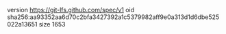 version https://git-lfs.github.com/spec/v1
oid sha256:aa93352aa6d70c2bfa3427392a1c5379982aff9e0a313d1d6dbe525022a13651
size 1653
